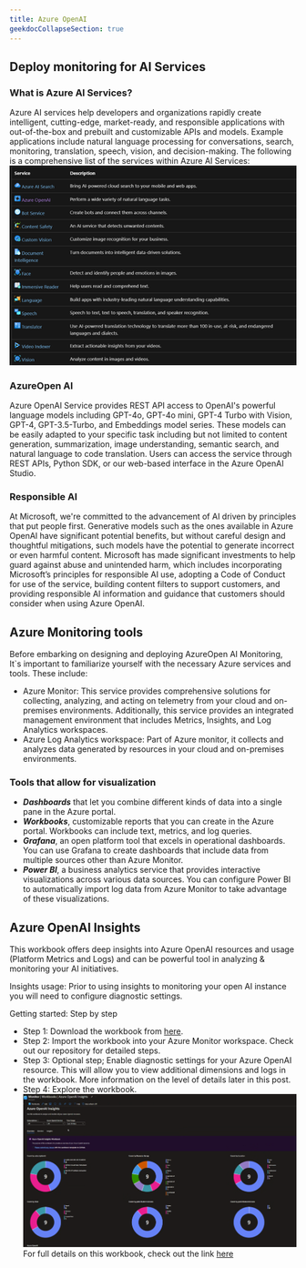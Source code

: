 ```yaml
---
title: Azure OpenAI
geekdocCollapseSection: true
---
```


## Deploy monitoring for AI Services

### What is Azure AI Services?

Azure AI services help developers and organizations rapidly create intelligent, cutting-edge, market-ready, and responsible applications with out-of-the-box and prebuilt and customizable APIs and models. Example applications include natural language processing for conversations, search, monitoring, translation, speech, vision, and decision-making.
The following is a comprehensive list of the services within Azure AI Services:
![alt text](<../../../static/img/Azure AI services.png>)

### AzureOpen AI

Azure OpenAI Service provides REST API access to OpenAI's powerful language models including GPT-4o, GPT-4o mini, GPT-4 Turbo with Vision, GPT-4, GPT-3.5-Turbo, and Embeddings model series. These models can be easily adapted to your specific task including but not limited to content generation, summarization, image understanding, semantic search, and natural language to code translation. Users can access the service through REST APIs, Python SDK, or our web-based interface in the Azure OpenAI Studio.

### Responsible AI

At Microsoft, we're committed to the advancement of AI driven by principles that put people first. Generative models such as the ones available in Azure OpenAI have significant potential benefits, but without careful design and thoughtful mitigations, such models have the potential to generate incorrect or even harmful content. Microsoft has made significant investments to help guard against abuse and unintended harm, which includes incorporating Microsoft’s principles for responsible AI use, adopting a Code of Conduct for use of the service, building content filters to support customers, and providing responsible AI information and guidance that customers should consider when using Azure OpenAI.

## Azure Monitoring tools

Before embarking on designing and deploying AzureOpen AI Monitoring, It`s important to familiarize yourself with the necessary Azure services and tools. These include:

* Azure Monitor: This service provides comprehensive solutions for collecting, analyzing, and acting on telemetry from your cloud and on-premises environments. Additionally, this service provides an integrated management environment that includes Metrics, Insights, and Log Analytics workspaces.
* Azure Log Analytics workspace: Part of Azure monitor, it collects and analyzes data generated by resources in your cloud and on-premises environments.

### Tools that allow for visualization

* ***Dashboards*** that let you combine different kinds of data into a single pane in the Azure portal.
* ***Workbooks***, customizable reports that you can create in the Azure portal. Workbooks can include text, metrics, and log queries.
* ***Grafana***, an open platform tool that excels in operational dashboards. You can use Grafana to create dashboards that include data from multiple sources other than Azure Monitor.
* ***Power BI***, a business analytics service that provides interactive visualizations across various data sources. You can configure Power BI to automatically import log data from Azure Monitor to take advantage of these visualizations.

## Azure OpenAI Insights

This workbook offers deep insights into Azure OpenAI resources and usage (Platform Metrics and Logs) and can be powerful tool in analyzing & monitoring your AI initiatives.

Insights usage:
Prior to using insights to monitoring your open AI instance you will need to configure diagnostic settings.

Getting started: Step by step

* Step 1: Download the workbook from [here](https://raw.githubusercontent.com/dolevshor/Azure-OpenAI-Insights/main/Workbook/Azure%20OpenAI%20Insights.workbook).
* Step 2: Import the workbook into your Azure Monitor workspace. Check out our repository for detailed steps.
* Step 3: Optional step; Enable diagnostic settings for your Azure OpenAI resource. This will allow you to view additional dimensions and logs in the workbook. More information on the level of details later in this post.
* Step 4: Explore the workbook.
![alt text](../../../static/img/aoai_insights_workbook_overview.png)
For full details on this workbook, check out the link [here](https://techcommunity.microsoft.com/t5/fasttrack-for-azure/azure-openai-insights-monitoring-ai-with-confidence/ba-p/4026850)
